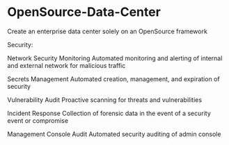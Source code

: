 # OpenSource-Data-Center
Create an enterprise data center solely on an OpenSource framework

Security:

Network Security Monitoring	Automated monitoring and alerting of internal and external network for malicious traffic

Secrets Management	Automated creation, management, and expiration of security

Vulnerability Audit	Proactive scanning for threats and vulnerabilities

Incident Response	Collection of forensic data in the event of a security event or compromise

Management Console Audit	Automated security auditing of admin console

